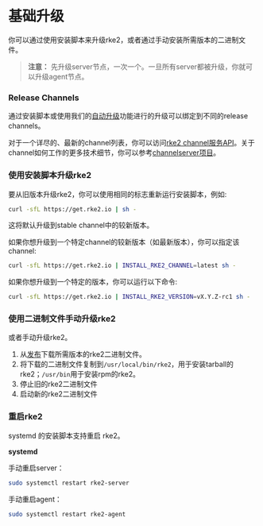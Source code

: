 # 基础升级


你可以通过使用安装脚本来升级rke2，或者通过手动安装所需版本的二进制文件。

>**注意：** 先升级server节点，一次一个。一旦所有server都被升级，你就可以升级agent节点。

### Release Channels

通过安装脚本或使用我们的[自动升级](automatic_upgrade.md)功能进行的升级可以绑定到不同的release channels。

对于一个详尽的、最新的channel列表，你可以访问[rke2 channel服务API](https://update.rke2.io/v1-release/channels)。关于channel如何工作的更多技术细节，你可以参考[channelserver项目](https://github.com/rancher/channelserver)。

### 使用安装脚本升级rke2

要从旧版本升级rke2，你可以使用相同的标志重新运行安装脚本，例如:

```sh
curl -sfL https://get.rke2.io | sh -
```
这将默认升级到stable channel中的较新版本。

如果你想升级到一个特定channel的较新版本（如最新版本），你可以指定该channel:
```sh
curl -sfL https://get.rke2.io | INSTALL_RKE2_CHANNEL=latest sh -
```

如果你想升级到一个特定的版本，你可以运行以下命令:

```sh
curl -sfL https://get.rke2.io | INSTALL_RKE2_VERSION=vX.Y.Z-rc1 sh -
```

### 使用二进制文件手动升级rke2

或者手动升级rke2。

1. 从[发布](https://github.com/rancher/rke2/releases)下载所需版本的rke2二进制文件。
2. 将下载的二进制文件复制到`/usr/local/bin/rke2`，用于安装tarball的rke2；`/usr/bin`用于安装rpm的rke2。
3. 停止旧的rke2二进制文件
4. 启动新的rke2二进制文件

### 重启rke2

systemd 的安装脚本支持重启 rke2。

**systemd**

手动重启server：
```sh
sudo systemctl restart rke2-server
```

手动重启agent：
```sh
sudo systemctl restart rke2-agent
```
